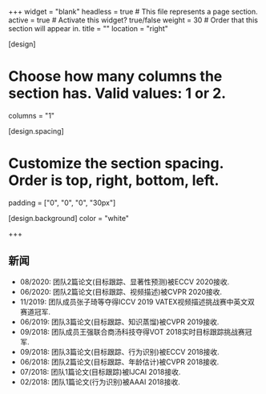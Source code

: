 +++
widget = "blank"
headless = true  # This file represents a page section.
active = true  # Activate this widget? true/false
weight = 30  # Order that this section will appear in.
title = ""
location = "right"

[design]
  # Choose how many columns the section has. Valid values: 1 or 2.
  columns = "1"

[design.spacing]
  # Customize the section spacing. Order is top, right, bottom, left.
  padding = ["0", "0", "0", "30px"]

[design.background]
  color = "white"

+++

## **新闻**
- 08/2020: 团队2篇论文(目标跟踪、显著性预测)被ECCV 2020接收.
- 06/2020: 团队2篇论文(目标跟踪、视频描述)被CVPR 2020接收.
- 11/2019: 团队成员张子琦等夺得ICCV 2019 VATEX视频描述挑战赛中英文双赛道冠军.
- 06/2019: 团队3篇论文(目标跟踪、知识蒸馏)被CVPR 2019接收.
- 09/2018: 团队成员王强联合商汤科技夺得VOT 2018实时目标跟踪挑战赛冠军.
- 09/2018: 团队3篇论文(目标跟踪、行为识别)被ECCV 2018接收.
- 06/2018: 团队2篇论文(目标跟踪、年龄估计)被CVPR 2018接收.
- 07/2018: 团队1篇论文(目标跟踪)被IJCAI 2018接收.
- 02/2018: 团队1篇论文(行为识别)被AAAI 2018接收.
